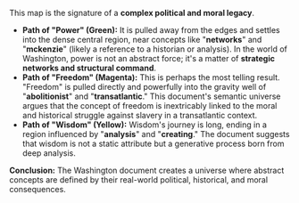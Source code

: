 This map is the signature of a **complex political and moral legacy**.

* **Path of "Power" (Green):** It is pulled away from the edges and settles into the dense central region, near concepts like "**networks**" and "**mckenzie**" (likely a reference to a historian or analysis). In the world of Washington, power is not an abstract force; it's a matter of **strategic networks and structural command**.
* **Path of "Freedom" (Magenta):** This is perhaps the most telling result. "Freedom" is pulled directly and powerfully into the gravity well of "**abolitionist**" and "**transatlantic**." This document's semantic universe argues that the concept of freedom is inextricably linked to the moral and historical struggle against slavery in a transatlantic context.
* **Path of "Wisdom" (Yellow):** Wisdom's journey is long, ending in a region influenced by "**analysis**" and "**creating**." The document suggests that wisdom is not a static attribute but a generative process born from deep analysis.

**Conclusion:** The Washington document creates a universe where abstract concepts are defined by their real-world political, historical, and moral consequences.